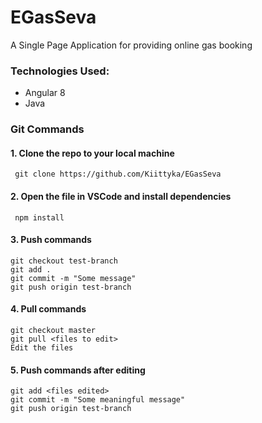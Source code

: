 # EGasSeva
A Single Page Application for providing online gas booking
### Technologies Used:
  - Angular 8
  - Java
  
 ### Git Commands 
 #### 1. Clone the repo to your local machine <br>
  ` git clone https://github.com/Kiittyka/EGasSeva`
 #### 2. Open the file in VSCode and install dependencies
  ` npm install`
 #### 3. Push commands
    git checkout test-branch
    git add .
    git commit -m "Some message"
    git push origin test-branch
#### 4. Pull commands
    git checkout master
    git pull <files to edit>
    Edit the files
 #### 5. Push commands after editing
    git add <files edited>
    git commit -m "Some meaningful message"
    git push origin test-branch
    
  
